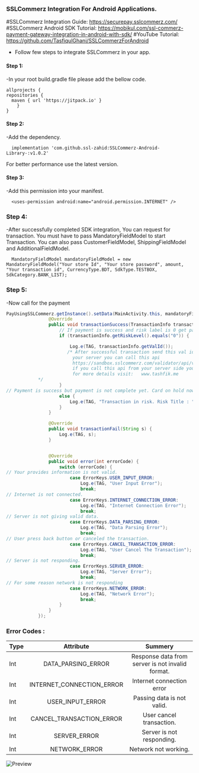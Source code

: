 ### SSLCommerz Integration For Android Applications.

#SSLCommerz Integration Guide: https://securepay.sslcommerz.com/
#SSLCommerz Android SDK Tutorial: https://mobikul.com/ssl-commerz-payment-gateway-integration-in-android-with-sdk/
#YouTube Tutorial: https://github.com/TasfiqulGhani/SSLCommerzForAndroid


- Follow few steps to integrate SSLCommerz in your app.


#### Step 1:  
-In your root build.gradle file please add the bellow code.

    allprojects {
    repositories {
      maven { url 'https://jitpack.io' }
        }
    }
	
	
#### Step 2:  
  -Add the dependency.


      implementation 'com.github.ssl-zahid:SSLCommerz-Android-Library-:v1.0.2'
  
  For better performance use the latest version.
  
#### Step 3:  
-Add this permission into your manifest.


      <uses-permission android:name="android.permission.INTERNET" />
	  
	  
### Step 4:  
-After successfully completed SDK integration, You can request for transaction. You must have to pass
MandatoryFieldModel to start Transaction. You can also pass CustomerFieldModel, ShippingFieldModel and
AdditionalFieldModel.


      MandatoryFieldModel mandatoryFieldModel = new MandatoryFieldModel("Your store Id", "Your store password", amount, "Your transaction id", CurrencyType.BDT, SdkType.TESTBOX, SdkCategory.BANK_LIST);
            

### Step 5:  
-Now call for the payment


``` java
PayUsingSSLCommerz.getInstance().setData(MainActivity.this, mandatoryFieldModel, new OnPaymentResultListener() {
                @Override
                public void transactionSuccess(TransactionInfo transactionInfo) {
                    // If payment is success and risk label is 0 get payment details from here
                    if (transactionInfo.getRiskLevel().equals("0")) {

                        Log.e(TAG, transactionInfo.getValId());
                       /* After successful transaction send this val id to your server and from
                         your server you can call this api
                         https://sandbox.sslcommerz.com/validator/api/validationserverAPI.php?val_id=yourvalid&store_id=yourstoreid&store_passwd=yourpassword
                         if you call this api from your server side you will get all the details of the transaction.
                         for more details visit:   www.tashfik.me
            */
                    }
// Payment is success but payment is not complete yet. Card on hold now.
                    else {
                        Log.e(TAG, "Transaction in risk. Risk Title : " + transactionInfo.getRiskTitle());
                    }
                }

                @Override
                public void transactionFail(String s) {
                    Log.e(TAG, s);
                }


                @Override
                public void error(int errorCode) {
                    switch (errorCode) {
// Your provides information is not valid.
                        case ErrorKeys.USER_INPUT_ERROR:
                            Log.e(TAG, "User Input Error");
                            break;
// Internet is not connected.
                        case ErrorKeys.INTERNET_CONNECTION_ERROR:
                            Log.e(TAG, "Internet Connection Error");
                            break;
// Server is not giving valid data.
                        case ErrorKeys.DATA_PARSING_ERROR:
                            Log.e(TAG, "Data Parsing Error");
                            break;
// User press back button or canceled the transaction.
                        case ErrorKeys.CANCEL_TRANSACTION_ERROR:
                            Log.e(TAG, "User Cancel The Transaction");
                            break;
// Server is not responding.
                        case ErrorKeys.SERVER_ERROR:
                            Log.e(TAG, "Server Error");
                            break;
// For some reason network is not responding
                        case ErrorKeys.NETWORK_ERROR:
                            Log.e(TAG, "Network Error");
                            break;
                    }
                }
            }); 
```
            
            
            
            
### Error Codes :  


| Type | Attribute | Summery |
| :---         |     :---:      |          :---: |
| Int   | DATA_PARSING_ERROR    | Response data from server is not invalid format.    |
| Int     | INTERNET_CONNECTION_ERROR      | Internet connection error     |
| Int   | USER_INPUT_ERROR    | Passing data is not valid.   |
| Int    | CANCEL_TRANSACTION_ERROR     | User cancel transaction.   |
| Int   | SERVER_ERROR    | Server is not responding.  |
| Int    | NETWORK_ERROR     | Network not working.     | 








![Preview](./device-2019-01-11-223512.png) 



